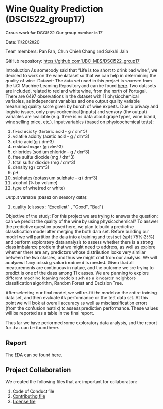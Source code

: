 # Wine Quality Prediction (DSCI522_group17)
Group work for DSCI522 Our group  number is 17

Date: 11/20/2020

Team members: Pan Fan, Chun Chieh Chang and Sakshi Jain

GitHub repository: https://github.com/UBC-MDS/DSCI522_group17

Introduction
As somebody said that “Life is too short to drink bad wine.”, we decided to work on the wine dataset so that we can help in determining the quality of wine. 
Dataset: The data set used in this project is sourced from the UCI Machine Learning Repository and can be found [here](https://archive.ics.uci.edu/ml/datasets/Wine+Quality). Two datasets are included, related to red and white wine, from the north of Portugal. There are 6497 observations in the dataset with 11 physiochemical variables, as independent variables and one output quality variable measuring quality score given by bunch of wine experts. Due to privacy and logistic issues, only physicochemical (inputs) and sensory (the output) variables are available (e.g. there is no data about grape types, wine brand, wine selling price, etc.).
Input variables (based on physicochemical tests):
1.	fixed acidity (tartaric acid - g / dm^3)
2.	volatile acidity (acetic acid - g / dm^3)
3.	citric acid (g / dm^3)
4.	residual sugar (g / dm^3)
5.	chlorides (sodium chloride - g / dm^3)
6.	free sulfur dioxide (mg / dm^3)
7.	total sulfur dioxide (mg / dm^3)
8.	density (g / cm^3)
9.	pH
10.	sulphates (potassium sulphate - g / dm^3)
11.	alcohol (% by volume)
12.	type of wine(red or white)

Output variable (based on sensory data):
1.	quality (classes : "Excellent" , "Good", "Bad")

Objective of the study:
For this project we are trying to answer the question: can we predict the quality of the wine by using physicochemical? To answer the predictive question posed here, we plan to build a predictive classification model after merging the both data set. Before building our model we will partition the data into a training and test set (split 75%:25%) and perform exploratory data analysis to assess whether there is a strong class imbalance problem that we might need to address, as well as explore whether there are any predictors whose distribution looks very similar between the two classes, and thus we might omit from our analysis. We will analyses if any missing value treatment is needed.
Given that all measurements are continuous in nature, and the outcome we are trying to predict is one of the class among 11 classes. We are planning to explore different machine learning models such as a k-nearest neighbors classification algorithm, Random Forest and Decision Tree. 

After selecting our final model, we will re-fit the model on the entire training data set, and then evaluate it’s performance on the test data set. At this point we will look at overall accuracy as well as misclassification errors (from the confusion matrix) to assess prediction performance. These values will be reported as a table in the final report.

Thus far we have performed some exploratory data analysis, and the report for that can be found here.

## Report

The EDA can be found [here](https://github.com/UBC-MDS/DSCI522_group17/blob/main/wine.ipynb).

## Project Collaboration
We created the following files that are important for collaboration:
  1. [Code of Conduct file](https://github.com/UBC-MDS/DSCI522_group17/blob/main/CODE_OF_CONDUCT.md)
  2. [Contributing file](https://github.com/UBC-MDS/DSCI522_group17/blob/main/CONTRIBUTING.md)
  3. [License file](https://github.com/UBC-MDS/DSCI522_group17/blob/main/LICENSE)
